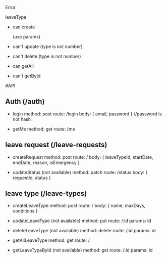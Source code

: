 Error

leaveType
- can create 

    (use params)
- can't update (type is not number)
- can't delete (type is not number)
- can getAll
- can't getById

#API
## Auth (/auth)
- login
    method: post
    route: /login
    body: { email, password } //password is not hash

- getMe
    method: get
    route: /me

## leave request (/leave-requests)
- createRequest
    method: post
    route: /
    body: { leaveTypeId, startDate, endDate, reason, isEmergency }

- updateStatus (not available)
    method: patch
    route: /status
    body: { requestId, status }

## leave type (/leave-types)
- createLeaveType
    method: post
    route: /
    body: { name, maxDays, conditions }

- updateLeaveType (not available)
    method: put
    route: /:id
    params: id

- deleteLeaveType (not available)
    method: delete
    route: /:id
    params: id

- getAllLeaveType
    method: get
    route: /

- getLeaveTypeById (not available)
    method: get
    route: /:id
    params: id  